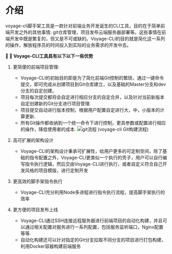 # 介绍

voyage-cli脚手架工具是一款针对前端业务开发诞生的CLI工具，目的在于简单前端开发之外的其他事情: git仓库管理，项目发布云端服务器部署等。这些事情在前端开发中既是繁复的，但又是不可或缺的。Voyage-CLI的目的就是简化这一系列的操作，解放程序员的时间投入到实际的业务需求的开发中去。

**:tada: :tada: Voyage-CLI工具具有以下以下一些优势**
1. 更简便的前端项目管理:
    * Voyage-CLI的初始目的即是为了简化前端Git控制的繁琐，通过一键命令提交，即可完成从创建项目到Git仓库建立，以及基础的Master分支和dev分支的自定创建。
    * 项目每次提交都将会自定进行相应分支的自定合并，以及针对当前新版本自定创建新的Git分支进行项目管理.
    * 项目提交自动进行版本控制，根据用户配置自定进行大，中，小版本的计算更新.
    * 所有Git操作都收纳到一个统一命令下进行控制，更具参数或配置进行相应的操作，降低使用者的成本.
<img :src="$withBase('/description/git-flow.png')" alt="git流程"> (voyage-cli Git构建流程)

2. 高可扩展的架构设计
    * Voyage-CLI的架构设计秉承可扩展性，给用户更多的可定制空间，除了基础的指令配置之外，Voyage-CLI更类似一个执行的壳子，用户可以自行编写指令执行逻辑，然后交由Voyage-CLI进行执行，或者自定义符合自己开发风格的项目模版，进行定制开发

3. 更高效的脚手架指令执行
    * Voyage-CLI充分利用Node多进程进行指令执行流程，提高脚手架执行的效率

4. 更方便的项目发布上线
    * Voyage-CLI通过SSH连接远程服务器进行前端项目的自动化构建，并且可以通过相关配置对服务进行一系列配置，包括服务监听端口，Nginx配置等等.
    * 自动化构建还可以针对指定的Git分支拉取不同分支的项目进行打包构建，利用Docker容器构建前端服务